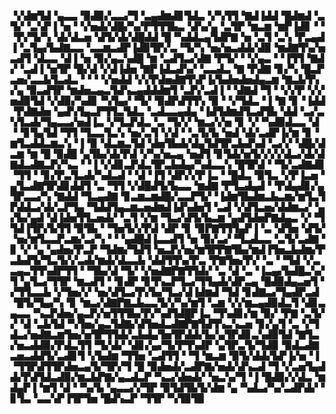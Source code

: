 ▝▞▟▆▜▟▝▄▃▃▝▉▟▉▞▃▃▞▜▝▃▄▟▆▟▊▜▟▃▝▞▚▜▜▝▇▟▐▟▟▝█▟▆▟▝▃▜▞▝▃▚▛▐▝▅▝▝▞▅▟▞▟█▞▚▞▛▜▜▜▙▃▝▟▚▞▄▝▃▜▛▝▆▃▆▝▆▛▐▟▊▝▝▝▛▞▜▞▚▝▟▞▟▃▅▝▟▜▞▟▞▟█▟▟▝█▝▚▟▟▃▄▜▟▛▇▝▅▝▃▜▝▃▚▝▛▃▄▟▐▝▃▜▄▞▙▟▇▃▃▝▃▃▆▃▟▛▐▟▉▜▛▞▃▝▜▞▚▝▅▞▅▃▟▟▞▟▉▝▆▟▇▜▚▞▅▃▟▜▝▟▃▃▝▟▐▝▅▝▉▞▄▃▚▟█▝▆▝▃▟▜▃▞▟▇▝▛▜▞▝▝▞▄▃▝▝▐▜▜▝▇▟▞▝▃▟▐▝▅▜▛▝█▞▟▝▞▟▐▟▅▝▇▛▐▟▃▟▚▞▝▃▃▟▃▝▇▝▛▟▇▝▊▞▚▝█▃▛▃▅▞▃▃▙▜▃▟▃▝▝▝▝▞▅▟▟▝▞▞▛▟▅▟▇▜▚▛▐▞▙▟▅▟▅▟▄▃▆▝▇▃▙▜▚▞▄▝▉▃▟▜▛▝▆▟▅▃▄▃▜▟▚▃▄▟▟▟▆▜▝▃▛▞▃▟▐▝▝▟▇▟▝▜▝▝▞▞▛▝▞▞▅▟▉▜▟▝▞▟▉▞▚▟▊▝▚▜▄▞▝▜▞▝▉▟▛▟▜▜▚▝▉▝▝▞▜▟▃▝▐▝▇▝▊▝▐▟▟▝▛▟▇▟▅▝▄▟▚▜▄▃▛▜▜▃▜▟▃▝▃▟▃▃▄▟▄▝▐▟▜▟▆▟▜▃▟▜▙▝▟▟▝▃▞▃▚▜▃▟▞▜▄▃▃▞▅▟▐▃▝▞▜▃▛▟▃▝▃▝▜▞▞▝▆▃▞▞▅▝▊▝▞▝▚▟▉▟▃▃▝▟▝▝▊▜▄▜▟▝▜▜▝▜▃▃▜▃▚▝▅▞▃▜▝▞▟▝▝▃▜▞▙▝▅▟▝▟▞▃▟▛▐▞▆▝▊▝▆▜▃▟▟▃▆▃▚▝▐▝▉▝▟▃▆▃▜▟▝▟▅▜▙▟▞▟▄▜▟▜▛▃▙▟▚▟▝▃▞▞▝▟█▞▟▃▆▝▆▝█▝▉▟█▝▄▜▙▞▟▞▛▟▝▞▚▞▅▃▄▝▅▟▜▝▊▜▟▞▅▜▞▞▞▞▟▃▞▟▞▟▇▟▃▟▇▃▛▞▚▃▝▝▐▝▞▟▊▃▛▟▃▜▛▃▙▟▄▞▚▟▃▃▚▝█▜▛▟▝▝▜▞▃▟▇▟▊▝▜▜▝▝▊▞▛▃▜▃▟▞▚▟▃▟▝▝▟▝▐▜▝▟▛▞▞▛▐▃▝▝█▟▃▝▉▜▃▝▞▛▐▃▅▝▄▜▃▟▇▜▛▟▊▟▟▜▝▃▝▜▜▝▞▟█▟▜▞▙▃▃▝▆▟▇▝▛▜▃▟▄▟▝▝▛▟▄▟▊▞▄▜▛▃▃▞▚▝▇▟▟▝▜▃▄▟▇▝▊▃▆▃▆▟█▞▃▃▛▜▞▝▐▟▆▜▙▟▆▃▙▃▆▞▆▜▃▜▛▟▟▃▞▟▞▃▛▜▄▝▜▟▟▜▄▃▆▃▅▟▆▟▐▟▚▟▅▜▝▃▟▝▞▟▜▃▅▞▟▟▆▃▞▝▄▞▙▞▄▟▝▟▐▟▅▜▜▃▅▟▞▝▃▜▝▞▆▝▜▃▞▟▜▞▙▃▆▝▄▟▜▟▅▛▇▟▄▃▝▞▝▜▜▟▐▜▛▞▙▜▜▝▉▜▙▝▝▜▅▜▞▞▛▟▝▟▛▝▊▝▉▛▇▜▜▜▄▛▐▝▃▝▟▜▅▝▟▜▞▝▅▞▆▜▃▃▛▃▆▞▃▞▚▝▝▝▄▟█▟▐▃▃▟▜▝▅▝▉▞▃▞▝▜▃▟▃▃▝▃▜▞▃▟▇▝▊▝▞▝▄▝▄▟▅▞▛▃▛▝▜▟▆▞▜▟▜▝▅▃▛▞▅▞▆▜▛▛▇▜▙▞▆▟▐▜▅▃▙▟▆▞▛▃▙▟▜▞▜▃▜▞▞▃▟▞▆▟▞▟▃▃▙▝▟▟▜▜▚▞▛▃▝▛▇▜▅▞▛▞▝▃▝▝▜▟▝▞▃▃▄▃▜▜▚▟▛▜▜▝▝▜▙▞▟▝▜▞▝▞▅▟▇▛▇▜▜▟▞▝▃▝▟▝▃▝▐▃▄▞▙▟█▃▚▞▜▝▄▜▃▞▜▜▛▝▆▃▟▜▝▝▊▟▛▝▊▜▚▃▛▜▃▞▜▜▄▟▞▟▛▃▄▝█▟▉▟▄▃▅▜▝▞▜▜▃▃▙▝▞▜▅▞▞▝▅▞▟▜▃▞▛▞▙▞▜▃▞▟▐▟▆▟▝▜▟▝▊▟▇▃▞▜▄▟▛▃▟▝█▜▞▜▄▞▚▝▊▝▆▃▞▟▇▛▇▃▙▃▃▜▞▞▚▞▆▜▝▃▆▝▞▞▆▃▄▟▉▟▃▜▝▟▊▃▄▃▃▝▚▃▛▟▅▞▄▃▛▞▅▜▜▜▙▞▛▞▚▟▜▟█▛▐▃▝▜▚▟▊▞▆▝▉▞▝▛▇▝▃▜▞▞▝▟▝▃▙▜▟▝▚▜▅▞▄▃▜▟▇▞▟▜▅▟▃▟▇▛▇▜▟▜▚▃▚▃▅▝▊▞▄▜▝▃▝▞▜▟▃▞▅▟▇▃▆▜▅▞▅▜▛▜▜▟▞▃▙▟▄▜▅▜▛▟▟▞▙▞▄▜▛▟▊▃▚▟▉▜▟▝▇▜▃▞▅▃▟▟▉▞▛▟▃▜▜▝▜▞▟▞▝▟▊▞▄▞▜▞▛▜▚▟▛▝▄▜▛▃▜▞▜▟▉▝▉▟▃▟▇▃▅▃▟▟▜▞▃▟▊▜▝▞▙▟▆▝▜▜▅▝▃▟▜▜▝▝▜▝▆▃▆▝▉▜▞▟▟▞▙▛▐▞▅▝▐▝▜▜▛▟▜▜▛▟▅▃▄▜▞▜▛▞▜▝█▝▉▟▅▟▞▃▟▛▇▞▅▟▞▟▚▃▟▝▜▝▞▃▅▜▄▟▟▞▛▟▜▟▃▟▉▞▆▃▙▛▇▞▄▃▟▃▛▝▚▃▞▟▅▟▞▝▅▃▚▞▜▝▐▝█▟▉▞▞▟▃▝▆▟▄▛▐▝▆▜▝▟▝▝▚▞▙▝▄▃▃▞▞▜▛▝▉▜▟▜▙▜▞▟▆▝▄▝▚▟▃▞▚▞▃▟▛▟▞▝▊▜▃▝▃▃▚▛▐▜▛▜▅▝█▟▚▃▛▝▜▜▛▝▚▜▉▜▉
